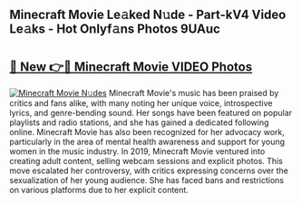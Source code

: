 ## Minecraft Movie Le𝚊ked N𝚞de - Part-kV4 Video Le𝚊ks - Hot Onlyf𝚊ns Photos 9UAuc

# <h2><a href="http://ac4662.deff.icu/?id=Minecraft+Movie">🔗 New 👉🔴 Minecraft Movie VIDEO Photos</a></h2>

[![Minecraft Movie N𝚞des](https://i.imgur.com/rIISA9y.gif)](http://ac4662.deff.icu/?id=Minecraft+Movie)
Minecraft Movie's music has been praised by critics and fans alike, with many noting her unique voice, introspective lyrics, and genre-bending sound. Her songs have been featured on popular playlists and radio stations, and she has gained a dedicated following online. Minecraft Movie has also been recognized for her advocacy work, particularly in the area of mental health awareness and support for young women in the music industry. In 2019, Minecraft Movie ventured into creating adult content, selling webcam sessions and explicit photos. This move escalated her controversy, with critics expressing concerns over the sexualization of her young audience. She has faced bans and restrictions on various platforms due to her explicit content.
